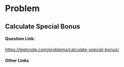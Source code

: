 # Problem

## Calculate Special Bonus

#### Question Link:
https://leetcode.com/problems/calculate-special-bonus/

#### Other Links
